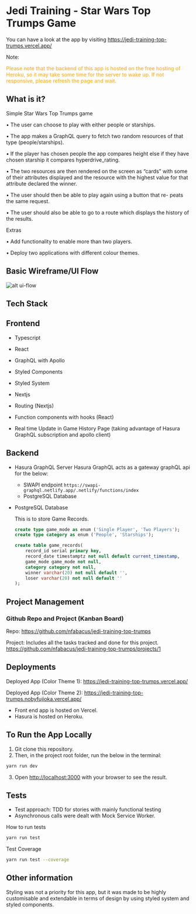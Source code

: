 # Jedi Training - Star Wars Top Trumps Game
You can have a look at the app by visiting https://jedi-training-top-trumps.vercel.app/

Note: <p style="color: orange">Please note that the backend of this app is hosted on the free hosting of Heroku, so it may take some time for the server to wake up. If not responsive, please refresh the page and wait.</p>

## What is it?
Simple Star Wars Top Trumps game

• The user can choose to play with either people or starships.

• The app makes a GraphQL query to fetch two random resources
of that type (people/starships).

• If the player has chosen people the app compares height else if
they have chosen starship it compares hyperdrive_rating.

• The two resources are then rendered on the screen as “cards” with
some of their attributes displayed and the resource with the highest
value for that attribute declared the winner.

• The user should then be able to play again using a button that re-
peats the same request.

• The user should also be able to go to a route which displays the
history of the results.

Extras

• Add functionality to enable more than two players.

• Deploy two applications with different colour themes.

## Basic Wireframe/UI Flow
![alt ui-flow](https://user-images.githubusercontent.com/7132281/107884849-07152f00-6eef-11eb-9f13-9e59452db89d.png)

## Tech Stack
## Frontend

- Typescript

- React

- GraphQL with Apollo

- Styled Components

- Styled System

- Nextjs
  
- Routing (Nextjs)

- Function components with hooks (React)

- Real time Update in Game History Page (taking advantage of Hasura GraphQL subscription and apollo client)

## Backend
- Hasura GraphQL Server
  Hasura GraphQL acts as a gateway graphQL api for the below:
  - SWAPI endpoint `https://swapi-graphql.netlify.app/.netlify/functions/index`
  - PostgreSQL Database
    
- PostgreSQL Database
    
    This is to store Game Records.

    ```sql
    create type game_mode as enum ('Single Player', 'Two Players');
    create type category as enum ('People', 'Starships');
    
    create table game_records(
        record_id serial primary key,
        record_date timestamptz not null default current_timestamp,
        game_mode game_mode not null,
        category category not null,
        winner varchar(20) not null default '',
        loser varchar(20) not null default ''
    );
    ```

## Project Management
### Github Repo and Project (Kanban Board)
Repo: https://github.com/nfabacus/jedi-training-top-trumps

Project: Includes all the tasks tracked and done for this project.
https://github.com/nfabacus/jedi-training-top-trumps/projects/1

## Deployments
Deployed App (Color Theme 1): https://jedi-training-top-trumps.vercel.app/

Deployed App (Color Theme 2): https://jedi-training-top-trumps.nobyfujioka.vercel.app/

- Front end app is hosted on Vercel.
- Hasura is hosted on Heroku.

## To Run the App Locally

1. Git clone this repository.
2. Then, in the project root folder, run the below in the terminal:
```bash
yarn run dev
```
3. Open [http://localhost:3000](http://localhost:3000) with your browser to see the result.

## Tests
- Test approach: TDD for stories with mainly functional testing
- Asynchronous calls were dealt with Mock Service Worker.

How to run tests
```bash
yarn run test
```

Test Coverage
```bash
yarn run test --coverage
```

## Other information
Styling was not a priority for this app, but it was made to be highly customisable and extendable in terms of design by using styled system and styled components.

